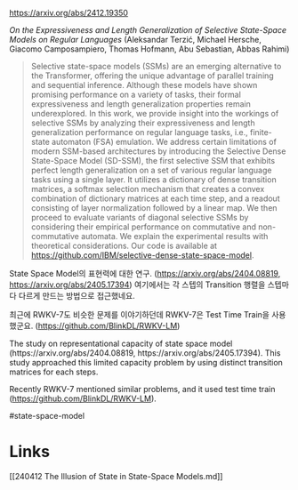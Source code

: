 https://arxiv.org/abs/2412.19350

*On the Expressiveness and Length Generalization of Selective State-Space Models on Regular Languages* (Aleksandar Terzić, Michael Hersche, Giacomo Camposampiero, Thomas Hofmann, Abu Sebastian, Abbas Rahimi)

> Selective state-space models (SSMs) are an emerging alternative to the Transformer, offering the unique advantage of parallel training and sequential inference. Although these models have shown promising performance on a variety of tasks, their formal expressiveness and length generalization properties remain underexplored. In this work, we provide insight into the workings of selective SSMs by analyzing their expressiveness and length generalization performance on regular language tasks, i.e., finite-state automaton (FSA) emulation. We address certain limitations of modern SSM-based architectures by introducing the Selective Dense State-Space Model (SD-SSM), the first selective SSM that exhibits perfect length generalization on a set of various regular language tasks using a single layer. It utilizes a dictionary of dense transition matrices, a softmax selection mechanism that creates a convex combination of dictionary matrices at each time step, and a readout consisting of layer normalization followed by a linear map. We then proceed to evaluate variants of diagonal selective SSMs by considering their empirical performance on commutative and non-commutative automata. We explain the experimental results with theoretical considerations. Our code is available at https://github.com/IBM/selective-dense-state-space-model.

State Space Model의 표현력에 대한 연구. (https://arxiv.org/abs/2404.08819, https://arxiv.org/abs/2405.17394) 여기에서는 각 스텝의 Transition 행렬을 스텝마다 다르게 만드는 방법으로 접근했네요.

최근에 RWKV-7도 비슷한 문제를 이야기하던데 RWKV-7은 Test Time Train을 사용했군요. (https://github.com/BlinkDL/RWKV-LM)

<english>
The study on representational capacity of state space model (https://arxiv.org/abs/2404.08819, https://arxiv.org/abs/2405.17394). This study approached this limited capacity problem by using distinct transition matrices for each steps.

Recently RWKV-7 mentioned similar problems, and it used test time train (https://github.com/BlinkDL/RWKV-LM).
</english>

#state-space-model

# Links

[[240412 The Illusion of State in State-Space Models.md]]